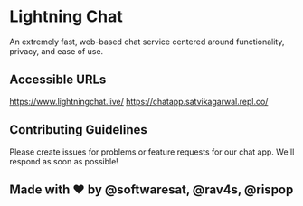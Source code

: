 # Lightning Chat
An extremely fast, web-based chat service centered around functionality, privacy, and ease of use.
## Accessible URLs
https://www.lightningchat.live/
https://chatapp.satvikagarwal.repl.co/
## Contributing Guidelines
Please create issues for problems or feature requests for our chat app. We'll respond as soon as possible!
## Made with ❤ by @softwaresat, @rav4s, @rispop